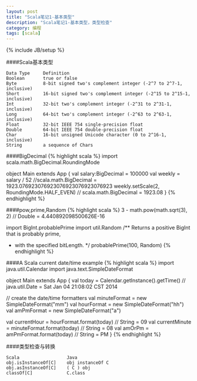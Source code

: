 ```yaml
---
layout: post
title: "Scala笔记1-基本类型"
description: "Scala笔记1-基本类型，类型检查"
category: 编程
tags: [scala]
---
```

{% include JB/setup %}

####Scala基本类型

    Data Type     Definition
    Boolean       true or false
    Byte          8-bit signed two's complement integer (-2^7 to 2^7-1, inclusive)
    Short         16-bit signed two's complement integer (-2^15 to 2^15-1, inclusive)
    Int           32-bit two's complement integer (-2^31 to 2^31-1, inclusive)
    Long          64-bit two's complement integer (-2^63 to 2^63-1, inclusive)
    Float         32-bit IEEE 754 single-precision float
    Double        64-bit IEEE 754 double-precision float
    Char          16-bit unsigned Unicode character (0 to 2^16-1, inclusive)
    String        a sequence of Chars

####BigDecimal
{% highlight scala %}
import scala.math.BigDecimal.RoundingMode

object Main extends App {
  val salary:BigDecimal = 100000
  val weekly = salary / 52 //scala.math.BigDecimal = 1923.076923076923076923076923076923
  weekly.setScale(2, RoundingMode.HALF_EVEN) // scala.math.BigDecimal = 1923.08
}
{% endhighlight %}

####pow,prime,Random
{% highlight scala %}
3 - math.pow(math.sqrt(3), 2) // Double = 4.440892098500626E-16

import BigInt.probablePrime
import util.Random
/** Returns a positive BigInt that is probably prime, 
 *  with the specified bitLength.
 */
probablePrime(100, Random)
{% endhighlight %}

####A Scala current date/time example
{% highlight scala %}
import java.util.Calendar
import java.text.SimpleDateFormat

object Main extends App {
  val today = Calendar.getInstance().getTime() // java.util.Date = Sat Jan 04 21:08:02 CST 2014

  // create the date/time formatters
  val minuteFormat = new SimpleDateFormat("mm")
  val hourFormat = new SimpleDateFormat("hh")
  val amPmFormat = new SimpleDateFormat("a")

  val currentHour = hourFormat.format(today)      // String = 09
  val currentMinute = minuteFormat.format(today)  // String = 08
  val amOrPm = amPmFormat.format(today)           // String = PM
}
{% endhighlight %}
   
####类型检查与转换
    
    Scala                  Java
    obj.isInstanceOf[C]    obj instanceOf C
    obj.asInstanceOf[C]    ( C ) obj
    classOf[C]             C.class  